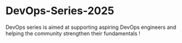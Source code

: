 # DevOps-Series-2025
DevOps series is aimed at supporting aspiring DevOps engineers and helping the community strengthen their fundamentals !
